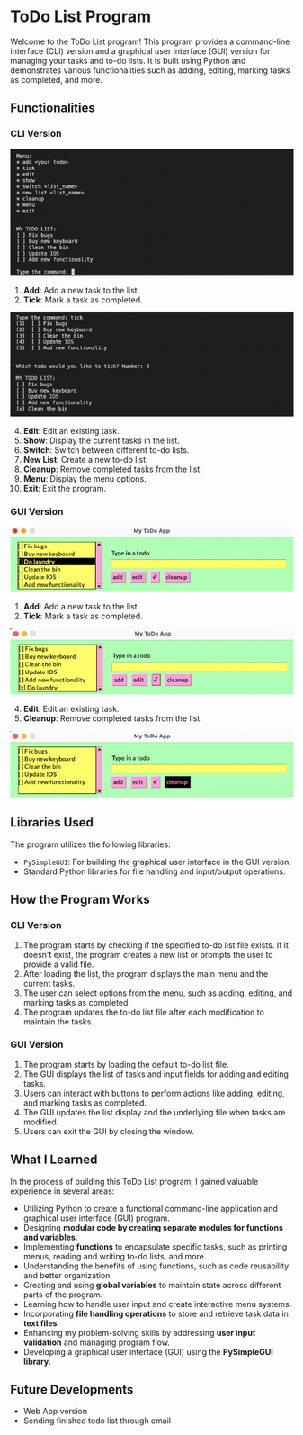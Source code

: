 # ToDo List Program

Welcome to the ToDo List program! This program provides a command-line interface (CLI) version and a graphical user interface (GUI) version for managing your tasks and to-do lists. It is built using Python and demonstrates various functionalities such as adding, editing, marking tasks as completed, and more.

## Functionalities

### CLI Version
![](https://github.com/xAmiBa/To_Do/blob/main/screenshots/Screenshot%202023-08-21%20at%2023.38.48.png)
1. **Add**: Add a new task to the list.
2. **Tick**: Mark a task as completed.

![](https://github.com/xAmiBa/To_Do/blob/main/screenshots/Screenshot%202023-08-21%20at%2023.39.13.png)

4. **Edit**: Edit an existing task.
5. **Show**: Display the current tasks in the list.
6. **Switch**: Switch between different to-do lists.
7. **New List**: Create a new to-do list.
8. **Cleanup**: Remove completed tasks from the list.
9. **Menu**: Display the menu options.
10. **Exit**: Exit the program.

### GUI Version
![image](https://github.com/xAmiBa/To_Do/blob/main/screenshots/Screenshot%202023-08-21%20at%2023.37.55.png)
1. **Add**: Add a new task to the list.
2. **Tick**: Mark a task as completed.
   
![](https://github.com/xAmiBa/To_Do/blob/main/screenshots/Screenshot%202023-08-21%20at%2023.38.03.png)

4. **Edit**: Edit an existing task.
5. **Cleanup**: Remove completed tasks from the list.

![](https://github.com/xAmiBa/To_Do/blob/main/screenshots/Screenshot%202023-08-21%20at%2023.38.13.png)

## Libraries Used

The program utilizes the following libraries:
- `PySimpleGUI`: For building the graphical user interface in the GUI version.
- Standard Python libraries for file handling and input/output operations.

## How the Program Works

### CLI Version

1. The program starts by checking if the specified to-do list file exists. If it doesn't exist, the program creates a new list or prompts the user to provide a valid file.
2. After loading the list, the program displays the main menu and the current tasks.
3. The user can select options from the menu, such as adding, editing, and marking tasks as completed.
4. The program updates the to-do list file after each modification to maintain the tasks.

### GUI Version

1. The program starts by loading the default to-do list file.
2. The GUI displays the list of tasks and input fields for adding and editing tasks.
3. Users can interact with buttons to perform actions like adding, editing, and marking tasks as completed.
4. The GUI updates the list display and the underlying file when tasks are modified.
5. Users can exit the GUI by closing the window.

## What I Learned

In the process of building this ToDo List program, I gained valuable experience in several areas:

- Utilizing Python to create a functional command-line application and graphical user interface (GUI) program.
- Designing **modular code by creating separate modules for functions and variables**.
- Implementing **functions** to encapsulate specific tasks, such as printing menus, reading and writing to-do lists, and more.
- Understanding the benefits of using functions, such as code reusability and better organization.
- Creating and using **global variables** to maintain state across different parts of the program.
- Learning how to handle user input and create interactive menu systems.
- Incorporating **file handling operations** to store and retrieve task data in **text files**.
- Enhancing my problem-solving skills by addressing **user input validation** and managing program flow.
- Developing a graphical user interface (GUI) using the **PySimpleGUI library**.


## Future Developments

- Web App version
- Sending finished todo list through email
